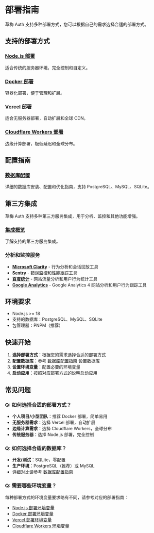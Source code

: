 # 部署指南

草梅 Auth 支持多种部署方式，您可以根据自己的需求选择合适的部署方式。

## 支持的部署方式

### [Node.js 部署](./nodejs)

适合传统的服务器环境，完全控制和自定义。

### [Docker 部署](./docker)

容器化部署，便于管理和扩展。

### [Vercel 部署](./vercel)

适合无服务器部署，自动扩展和全球 CDN。

### [Cloudflare Workers 部署](./cloudflare)

边缘计算部署，极低延迟和全球分布。

## 配置指南

### [数据库配置](./database)

详细的数据库安装、配置和优化指南，支持 PostgreSQL、MySQL、SQLite。

## 第三方集成

草梅 Auth 支持多种第三方服务集成，用于分析、监控和其他功能增强。

### [集成概览](./integrations/)

了解支持的第三方服务集成。

### 分析和监控服务

-   **[Microsoft Clarity](./integrations/clarity)** - 行为分析和会话回放工具
-   **[Sentry](./integrations/sentry)** - 错误监控和性能跟踪工具
-   **[百度统计](./integrations/baidu-analytics)** - 网站流量分析和用户行为统计工具
-   **[Google Analytics](./integrations/google-analytics)** - Google Analytics 4 网站分析和用户行为跟踪工具

## 环境要求

-   Node.js >= 18
-   支持的数据库：PostgreSQL、MySQL、SQLite
-   包管理器：PNPM（推荐）

## 快速开始

1. **选择部署方式**：根据您的需求选择合适的部署方式
2. **配置数据库**：参考 [数据库配置指南](./database) 设置数据库
3. **设置环境变量**：配置必要的环境变量
4. **启动应用**：按照对应部署方式的说明启动应用

## 常见问题

### Q: 如何选择合适的部署方式？

-   **个人项目/小型团队**：推荐 Docker 部署，简单易用
-   **无服务器需求**：选择 Vercel 部署，自动扩展
-   **边缘计算需求**：选择 Cloudflare Workers，全球分布
-   **传统服务器**：选择 Node.js 部署，完全控制

### Q: 如何选择合适的数据库？

-   **开发/测试**：SQLite，零配置
-   **生产环境**：PostgreSQL（推荐）或 MySQL
-   详细对比请参考 [数据库配置指南](./database)

### Q: 需要哪些环境变量？

每种部署方式的环境变量要求略有不同，请参考对应的部署指南：

-   [Node.js 部署环境变量](./nodejs#环境变量配置)
-   [Docker 部署环境变量](./docker#自定义配置)
-   [Vercel 部署环境变量](./vercel#环境变量配置)
-   [Cloudflare Workers 环境变量](./cloudflare#环境变量配置)
